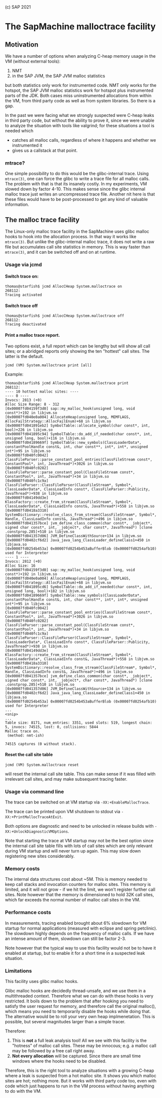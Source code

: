 (c) SAP 2021

# The SapMachine malloctrace facility

## Motivation

We have a number of options when analyzing C-heap memory usage in the VM (without external tools):

1) NMT
2) in the SAP JVM, the SAP JVM malloc statistics

but both statistics only work for instrumented code. NMT only works for the hotspot, the SAP JVM malloc statistics work for hotspot plus instrumented parts of the JDK. Both cases miss uninstrumented allocations from within the VM, from third party code as well as from system libraries. So there is a gap.

In the past we were facing what we strongly suspected were C-heap leaks in third party code, but without the ability to prove it, since we were unable to analyze the situation with tools like valgrind; for these situations a tool is needed which
- catches all malloc calls, regardless of where it happens and whether we instrumented it
- gives us a callstack at that point.

### mtrace?

One simple possibility to do this would be the glibc-internal trace. Using `mtrace(3)`, one can force the glibc to write a trace file for all malloc calls. The problem with that is that its insanely costly. In my experiments, VM slowed down by factor 4-10. This makes sense since the glibc internal malloc trace just writes an uncompressed trace file. Another nit here is that these files would have to be post-processed to get any kind of valuable information.

## The malloc trace facility

The Linux-only malloc trace facility in the SapMachine uses glibc malloc hooks to hook into the allocation process. In that way it works like `mtrace(3)`. But unlike the glibc-internal malloc trace, it does not write a raw file but accumulates call site statistics in memory. This is way faster than `mtrace(3)`, and it can be switched off and on at runtime.

### Usage via jcmd

#### Switch trace on:

```
thomas@starfish$ jcmd AllocCHeap System.malloctrace on
268112:
Tracing activated
```

#### Switch trace off 


```
thomas@starfish$ jcmd AllocCHeap System.malloctrace off
268112:
Tracing deactivated
```

#### Print a malloc trace report. 

Two options exist, a full report which can be lengthy but will show all call sites; or a abridged reports only showing the ten "hottest" call sites. The latter is the default.

```
jcmd (VM) System.malloctrace print [all]
```

Example:

```
thomas@starfish$ jcmd AllocCHeap System.malloctrace print
268112:
---- 10 hottest malloc sites: ----
---- 0 ----
Invocs: 2813 (+0)
Alloc Size Range: 8 - 312
[0x00007fd04159f3d0] sap::my_malloc_hook(unsigned long, void const*)+192 in libjvm.so
[0x00007fd040e0a004] AllocateHeap(unsigned long, MEMFLAGS, AllocFailStrategy::AllocFailEnum)+68 in libjvm.so
[0x00007fd041891eb2] SymbolTable::allocate_symbol(char const*, int, bool)+226 in libjvm.so
[0x00007fd041895c94] SymbolTable::do_add_if_needed(char const*, int, unsigned long, bool)+116 in libjvm.so
[0x00007fd04189669f] SymbolTable::new_symbols(ClassLoaderData*, constantPoolHandle const&, int, char const**, int*, int*, unsigned int*)+95 in libjvm.so
[0x00007fd040fc0042] ClassFileParser::parse_constant_pool_entries(ClassFileStream const*, ConstantPool*, int, JavaThread*)+3026 in libjvm.so
[0x00007fd040fc0282] ClassFileParser::parse_constant_pool(ClassFileStream const*, ConstantPool*, int, JavaThread*)+34 in libjvm.so
[0x00007fd040fc1c9a] ClassFileParser::ClassFileParser(ClassFileStream*, Symbol*, ClassLoaderData*, ClassLoadInfo const*, ClassFileParser::Publicity, JavaThread*)+938 in libjvm.so
[0x00007fd04149dd3e] KlassFactory::create_from_stream(ClassFileStream*, Symbol*, ClassLoaderData*, ClassLoadInfo const&, JavaThread*)+558 in libjvm.so
[0x00007fd0418a3310] SystemDictionary::resolve_class_from_stream(ClassFileStream*, Symbol*, Handle, ClassLoadInfo const&, JavaThread*)+496 in libjvm.so
[0x00007fd041357bce] jvm_define_class_common(char const*, _jobject*, signed char const*, int, _jobject*, char const*, JavaThread*) [clone .constprop.285]+510 in libjvm.so
[0x00007fd041357d06] JVM_DefineClassWithSource+134 in libjvm.so
[0x00007fd0402cf6d2] Java_java_lang_ClassLoader_defineClass1+450 in libjava.so
[0x00007fd0254b453a] 0x00007fd0254b453aBufferBlob (0x00007fd0254afb10) used for Interpreter
---- 1 ----
Invocs: 2812 (+0)
Alloc Size: 16
[0x00007fd04159f3d0] sap::my_malloc_hook(unsigned long, void const*)+192 in libjvm.so
[0x00007fd040e0a004] AllocateHeap(unsigned long, MEMFLAGS, AllocFailStrategy::AllocFailEnum)+68 in libjvm.so
[0x00007fd041895cd6] SymbolTable::do_add_if_needed(char const*, int, unsigned long, bool)+182 in libjvm.so
[0x00007fd04189669f] SymbolTable::new_symbols(ClassLoaderData*, constantPoolHandle const&, int, char const**, int*, int*, unsigned int*)+95 in libjvm.so
[0x00007fd040fc0042] ClassFileParser::parse_constant_pool_entries(ClassFileStream const*, ConstantPool*, int, JavaThread*)+3026 in libjvm.so
[0x00007fd040fc0282] ClassFileParser::parse_constant_pool(ClassFileStream const*, ConstantPool*, int, JavaThread*)+34 in libjvm.so
[0x00007fd040fc1c9a] ClassFileParser::ClassFileParser(ClassFileStream*, Symbol*, ClassLoaderData*, ClassLoadInfo const*, ClassFileParser::Publicity, JavaThread*)+938 in libjvm.so
[0x00007fd04149dd3e] KlassFactory::create_from_stream(ClassFileStream*, Symbol*, ClassLoaderData*, ClassLoadInfo const&, JavaThread*)+558 in libjvm.so
[0x00007fd0418a3310] SystemDictionary::resolve_class_from_stream(ClassFileStream*, Symbol*, Handle, ClassLoadInfo const&, JavaThread*)+496 in libjvm.so
[0x00007fd041357bce] jvm_define_class_common(char const*, _jobject*, signed char const*, int, _jobject*, char const*, JavaThread*) [clone .constprop.285]+510 in libjvm.so
[0x00007fd041357d06] JVM_DefineClassWithSource+134 in libjvm.so
[0x00007fd0402cf6d2] Java_java_lang_ClassLoader_defineClass1+450 in libjava.so
[0x00007fd0254b453a] 0x00007fd0254b453aBufferBlob (0x00007fd0254afb10) used for Interpreter
...
<snip>
...
Table size: 8171, num_entries: 3351, used slots: 519, longest chain: 5, invocs: 74515, lost: 0, collisions: 5844
Malloc trace on.
 (method: nmt-ish)

74515 captures (0 without stack).
```

#### Reset the call site table

```
jcmd (VM) System.malloctrace reset
```

will reset the internal call site table. This can make sense if it was filled with irrelevant call sites, and may make subsequent tracing faster.


### Usage via command line

The trace can be switched on at VM startup via `-XX:+EnableMallocTrace`.

The trace can be printed upon VM shutdown to stdout via `-XX:+PrintMallocTraceAtExit`.

Both options are diagnostic and need to be unlocked in release builds with `-XX:+UnlockDiagnosticVMOptions`.

Note that starting the trace at VM startup may not be the best option since the internal call site table fills with lots of call sites which are only relevant during VM startup and will never turn up again. This may slow down registering new sites considerably.

### Memory costs

The internal data structures cost about ~5M. This is memory needed to keep call stacks and invocation counters for malloc sites. This memory is limited, and it will not grow - if we hit the limit, we won't register further call sites. Note however that the memory is dimensioned to hold 32K call sites, which far exceeds the normal number of malloc call sites in the VM.

### Performance costs

In measurements, tracing enabled brought about 6% slowdown for VM startup for normal applications (measured with eclipse and spring petclinic). The slowdown highly depends on the frequency of malloc calls. If we have an intense amount of them, slowdown can still be factor 2-3.

Note however that the typical way to use this facility would not be to have it enabled at startup, but to enable it for a short time in a suspected leak situation.


### Limitations

This facility uses glibc malloc hooks. 

Glibc malloc hooks are decidedly thread-unsafe, and we use them in a multithreaded context. Therefore what we can do with these hooks is very restricted. It boils down to the problem that after hooking you need to satisfy the user request for memory, and therefore call the original malloc(), which means you need to temporarily disable the hooks while doing that. The alternative would be to roll your very own heap implmenetation. This is possible, but several magnitudes larger than a simple tracer.

Therefore:

1) This is **not** a full leak analysis tool! All we see with this facility is the "hotness" of malloc call sites. These may be innocous; e.g. a malloc call may be followed by a free call right away.
2) **Not every allocation** will be captured. Since there are small time windows where the hooks need to be disabled.

Therefore, this is the right tool to analyze situations with a growing C-heap where a leak is suspected from a hot malloc site. It shows you which malloc sites are hot; nothing more. But it works with third party code too, even with code which just happens to run in the VM process without having anything to do with the VM.












